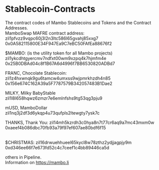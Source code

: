# Stablecoin-Contracts
The contract codes of Mambo Stablecoins and Tokens and the Contract Addresses.<br>
MamboSwap MAFRE contract address:<BR> 
zil1pfvzz9vqpc60j3l2n3ltc586l65gvahj85xxg7 <br>
0x0A582115800E34F947Ea9C7eBC50FAfEa88676f2 <br>

$MAMBO: (is the utility token for all Mambo projects)<br> 
zil1ykcdhtgyercmv7ndfxt00wm9xzpq4k7hjmfm4e <br>
0x25B0DBAd04c8f1B67A6d4996f7BB6530820ADBd7

FRANC, Chocolate Stablecoin: <br>
zil1z4hxwnqk9gu6tamcw4umxss9wjpmrkhzdh4n85 <br>
0x156e674C162A39a5F7787579B342057483B1Dae2 <br>

MILKY, Milky BabyStable <br>
zil1l8l658hqwz6zmzr7e6emlnfshs9tg53qg3pju9 <br>

mUSD, MamboDollar <br> 
zil1nq3j2df3d6ykqp4u73qufpls2ltewgty7ysk7c <br>

THANKS, Thank You: zil14mh5kzrdh3c0hya8n7t77cr6aq9a7mc43mxm0w
0xaeef4b086dbc70fb93a79f97ef607ae80bdf6f15 <BR> 

<BR> $CHRISTMAS: zil16drwuehhueel65kycl8w78zthz2ydjjagpjy9m
0xd346ee66f7e673fd52c4c7ceef1c4bb89446ca5d

others in Pipeline. <br>
Information on https://mambo.li
